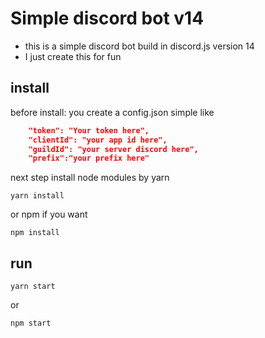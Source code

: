 # Simple discord bot v14
<!-- description -->
- this is a simple discord bot build in discord.js version 14
- I just create this for fun

## install
before install: you create a config.json simple like
```json
    "token": "Your token here",
    "clientId": "your app id here",
    "guildId": "your server discord here",
    "prefix":"your prefix here"
```

next step install node modules by yarn
``` terminal
yarn install
```
or npm if you want
```terminal
npm install
```

## run
``` terminal
yarn start
```
or
```terminal 
npm start
```